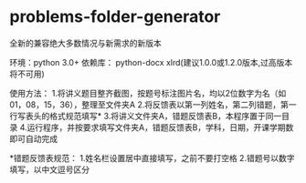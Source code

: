 # problems-folder-generator

全新的兼容绝大多数情况与新需求的新版本
 
环境：python 3.0+
依赖库：
python-docx
xlrd(建议1.0.0或1.2.0版本,过高版本将不可用)

使用方法：
1.将讲义题目整齐截图，按题号标注图片名，均以2位数字为名（如01，08，15，36），整理至文件夹A
2.将反馈表以第一列姓名，第二列错题，第一行写表头的格式规范填写*
3.将讲义文件夹A，错题反馈表B，本程序置于同一目录
4.运行程序，并按要求填写文件夹A，错题反馈表B，学科，日期，开课学期数即可自动完成


*错题反馈表规范：
1.姓名栏设置居中直接填写，之前不要打空格
2.错题号以数字填写，以中文逗号区分
